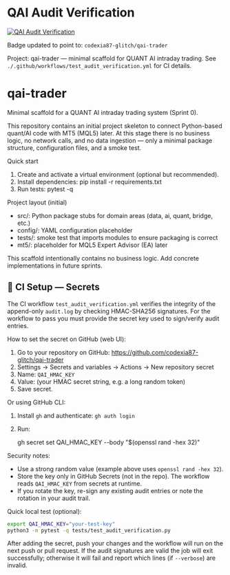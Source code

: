 # QAI Audit Verification

[![QAI Audit Verification](https://github.com/codexia87-glitch/qai-trader/actions/workflows/test_audit_verification.yml/badge.svg)](https://github.com/codexia87-glitch/qai-trader/actions/workflows/test_audit_verification.yml)

Badge updated to point to: `codexia87-glitch/qai-trader`

Project: qai-trader — minimal scaffold for QUANT AI intraday trading. See `./.github/workflows/test_audit_verification.yml` for CI details.
# qai-trader

Minimal scaffold for a QUANT AI intraday trading system (Sprint 0).

This repository contains an initial project skeleton to connect Python-based quant/AI code with MT5 (MQL5) later. At this stage there is no business logic, no network calls, and no data ingestion — only a minimal package structure, configuration files, and a smoke test.

Quick start
1. Create and activate a virtual environment (optional but recommended).
2. Install dependencies:
   pip install -r requirements.txt
3. Run tests:
   pytest -q

Project layout (initial)
- src/: Python package stubs for domain areas (data, ai, quant, bridge, etc.)
- config/: YAML configuration placeholder
- tests/: smoke test that imports modules to ensure packaging is correct
- mt5/: placeholder for MQL5 Expert Advisor (EA) later

This scaffold intentionally contains no business logic. Add concrete implementations in future sprints.

## 🔐 CI Setup — Secrets

The CI workflow `test_audit_verification.yml` verifies the integrity of the append-only `audit.log` by checking HMAC-SHA256 signatures. For the workflow to pass you must provide the secret key used to sign/verify audit entries.

How to set the secret on GitHub (web UI):

1. Go to your repository on GitHub: https://github.com/codexia87-glitch/qai-trader
2. Settings → Secrets and variables → Actions → New repository secret
3. Name: `QAI_HMAC_KEY`
4. Value: (your HMAC secret string, e.g. a long random token)
5. Save secret.

Or using GitHub CLI:

1. Install `gh` and authenticate: `gh auth login`
2. Run:

   gh secret set QAI_HMAC_KEY --body "$(openssl rand -hex 32)"

Security notes:
- Use a strong random value (example above uses `openssl rand -hex 32`).
- Store the key only in GitHub Secrets (not in the repo). The workflow reads `QAI_HMAC_KEY` from secrets at runtime.
- If you rotate the key, re-sign any existing audit entries or note the rotation in your audit trail.

Quick local test (optional):

```bash
export QAI_HMAC_KEY="your-test-key"
python3 -m pytest -q tests/test_audit_verification.py
```

After adding the secret, push your changes and the workflow will run on the next push or pull request. If the audit signatures are valid the job will exit successfully; otherwise it will fail and report which lines (if `--verbose`) are invalid.
